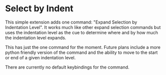 # Select by Indent

This simple extension adds one command: "Expand Selection by Indentation Level".
It works much like other expand selection commands but uses the indentation
level as the cue to determine where and by how much the indentation level expands.

This has just the one command for the moment. Future plans include a more
python friendly version of the command and the ability to move to the
start or end of a given indentation level.

There are currently no default keybindings for the command.